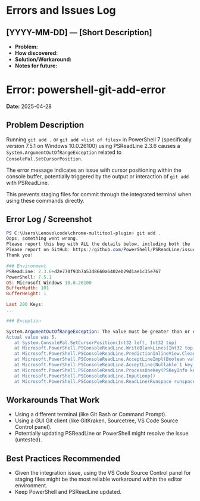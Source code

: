# Errors and Issues Log

## [YYYY-MM-DD] — [Short Description]

- **Problem:**  
- **How discovered:**  
- **Solution/Workaround:**  
- **Notes for future:**  

# Error: powershell-git-add-error

**Date:** 2025-04-28

## Problem Description

Running `git add .` or `git add <list of files>` in PowerShell 7 (specifically version 7.5.1 on Windows 10.0.26100) using PSReadLine 2.3.6 causes a `System.ArgumentOutOfRangeException` related to `ConsolePal.SetCursorPosition`.

The error message indicates an issue with cursor positioning within the console buffer, potentially triggered by the output or interaction of `git add` with PSReadLine.

This prevents staging files for commit through the integrated terminal when using these commands directly.

## Error Log / Screenshot

```powershell
PS C:\Users\Lenovo\code\chrome-multitool-plugin> git add .
Oops, something went wrong.
Please report this bug with ALL the details below, including both the 'Environment' and 'Exception' sections.
Please report on GitHub: https://github.com/PowerShell/PSReadLine/issues/new?template=Bug_Report.yaml
Thank you!

### Environment
PSReadLine: 2.3.6+d2e770f93b7a53d8660a6402eb29d1ae1c35e767
PowerShell: 7.5.1
OS: Microsoft Windows 10.0.26100
BufferWidth: 101
BufferHeight: 1

Last 200 Keys:
...

### Exception

System.ArgumentOutOfRangeException: The value must be greater than or equal to zero and less than the console's buffer size in that dimension. (Parameter 'top')
Actual value was 5.
   at System.ConsolePal.SetCursorPosition(Int32 left, Int32 top)
   at Microsoft.PowerShell.PSConsoleReadLine.WriteBlankLines(Int32 top, Int32 count)
   at Microsoft.PowerShell.PSConsoleReadLine.PredictionInlineView.Clear(Boolean cursorAtEol)
   at Microsoft.PowerShell.PSConsoleReadLine.AcceptLineImpl(Boolean validate)
   at Microsoft.PowerShell.PSConsoleReadLine.AcceptLine(Nullable`1 key, Object arg)
   at Microsoft.PowerShell.PSConsoleReadLine.ProcessOneKey(PSKeyInfo key, Dictionary`2 dispatchTable, Boolean ignoreIfNoAction, Object arg)
   at Microsoft.PowerShell.PSConsoleReadLine.InputLoop()
   at Microsoft.PowerShell.PSConsoleReadLine.ReadLine(Runspace runspace, EngineIntrinsics engineIntrinsics, CancellationToken cancellationToken, Nullable`1 lastRunStatus)
```

## Workarounds That Work

*   Using a different terminal (like Git Bash or Command Prompt).
*   Using a GUI Git client (like GitKraken, Sourcetree, VS Code Source Control panel).
*   Potentially updating PSReadLine or PowerShell might resolve the issue (untested).

## Best Practices Recommended

*   Given the integration issue, using the VS Code Source Control panel for staging files might be the most reliable workaround within the editor environment.
*   Keep PowerShell and PSReadLine updated.
